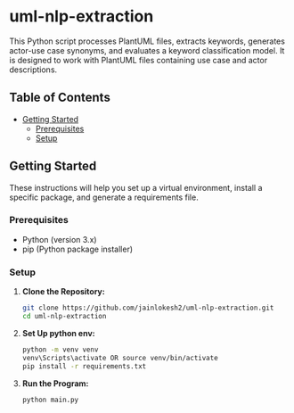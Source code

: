 # uml-nlp-extraction

This Python script processes PlantUML files, extracts keywords, generates actor-use case synonyms, and evaluates a keyword classification model. It is designed to work with PlantUML files containing use case and actor descriptions.

## Table of Contents

- [Getting Started](#getting-started)
  - [Prerequisites](#prerequisites)
  - [Setup](#setup)

## Getting Started

These instructions will help you set up a virtual environment, install a specific package, and generate a requirements file.

### Prerequisites

- Python (version 3.x)
- pip (Python package installer)

### Setup

1. **Clone the Repository:**

   ```bash
   git clone https://github.com/jainlokesh2/uml-nlp-extraction.git
   cd uml-nlp-extraction
2. **Set Up python env:**

   ```bash
   python -m venv venv
   venv\Scripts\activate OR source venv/bin/activate
   pip install -r requirements.txt

3. **Run the Program:**

   ```bash
   python main.py
